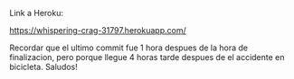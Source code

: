 Link a Heroku:

https://whispering-crag-31797.herokuapp.com/

Recordar que el ultimo commit fue 1 hora despues de la hora de finalizacion, pero porque llegue 4 horas tarde despues de el accidente en bicicleta. Saludos!
